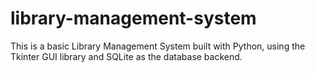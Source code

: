 # library-management-system

This is a basic Library Management System built with Python, using the Tkinter GUI library and SQLite as the database backend.

